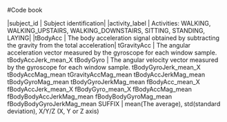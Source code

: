 #Code book

|subject_id | Subject identification|
|activity_label | Activities: WALKING, WALKING_UPSTAIRS, WALKING_DOWNSTAIRS, SITTING, STANDING, LAYING|
|tBodyAcc | The body acceleration signal obtained by subtracting the gravity from the total acceleration|
tGravityAcc | The angular acceleration vector measured by the gyroscope for each window sample.
tBodyAccJerk_mean_X
tBodyGyro | The angular velocity vector measured by the gyroscope for each window sample.
tBodyGyroJerk_mean_X
tBodyAccMag_mean
tGravityAccMag_mean
tBodyAccJerkMag_mean
tBodyGyroMag_mean
tBodyGyroJerkMag_mean
fBodyAcc_mean_X	
fBodyAccJerk_mean_X
fBodyGyro_mean_X
fBodyAccMag_mean
fBodyBodyAccJerkMag_mean
fBodyBodyGyroMag_mean
fBodyBodyGyroJerkMag_mean
SUFFIX | mean(The average), std(standard deviation), X/Y/Z (X, Y or Z axis)
